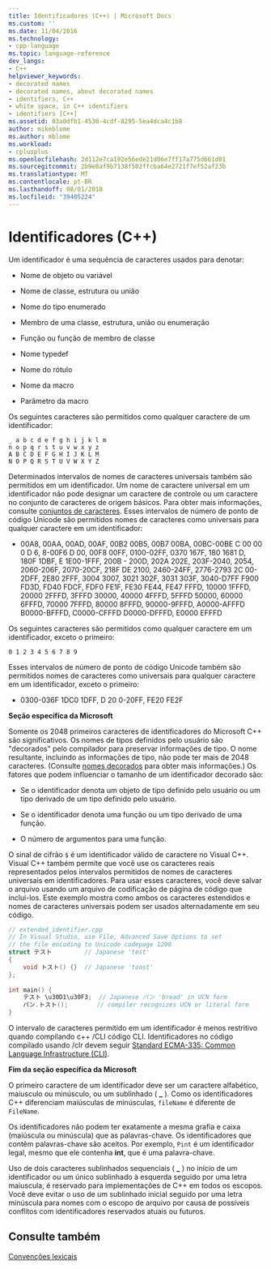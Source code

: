 ```yaml
---
title: Identificadores (C++) | Microsoft Docs
ms.custom: ''
ms.date: 11/04/2016
ms.technology:
- cpp-language
ms.topic: language-reference
dev_langs:
- C++
helpviewer_keywords:
- decorated names
- decorated names, about decorated names
- identifiers, C++
- white space, in C++ identifiers
- identifiers [C++]
ms.assetid: 03a0dfb1-4530-4cdf-8295-5ea4dca4c1b8
author: mikeblome
ms.author: mblome
ms.workload:
- cplusplus
ms.openlocfilehash: 2d112e7ca192e56ede21d06e7ff17a775d661d01
ms.sourcegitcommit: 2b9e8af9b7138f502ffcba64e2721f7ef52af23b
ms.translationtype: MT
ms.contentlocale: pt-BR
ms.lasthandoff: 08/01/2018
ms.locfileid: "39405224"
---
```

# <a name="identifiers-c"></a>Identificadores (C++)
Um identificador é uma sequência de caracteres usados para denotar:  
  
-   Nome de objeto ou variável  
  
-   Nome de classe, estrutura ou união  
  
-   Nome do tipo enumerado  
  
-   Membro de uma classe, estrutura, união ou enumeração  
  
-   Função ou função de membro de classe  
  
-   Nome typedef  
  
-   Nome do rótulo  
  
-   Nome da macro  
  
-   Parâmetro da macro  
  
 Os seguintes caracteres são permitidos como qualquer caractere de um identificador:  
  
```  
_ a b c d e f g h i j k l m  
n o p q r s t u v w x y z  
A B C D E F G H I J K L M  
N O P Q R S T U V W X Y Z  
```  
  
 Determinados intervalos de nomes de caracteres universais também são permitidos em um identificador.  Um nome de caractere universal em um identificador não pode designar um caractere de controle ou um caractere no conjunto de caracteres de origem básicos. Para obter mais informações, consulte [conjuntos de caracteres](../cpp/character-sets.md). Esses intervalos de número de ponto de código Unicode são permitidos nomes de caracteres como universais para qualquer caractere em um identificador:  
  
-   00A8, 00AA, 00AD, 00AF, 00B2 00B5, 00B7 00BA, 00BC-00BE C 00 00 0 D 6, 8-00F6 D 00, 00F8 00FF, 0100-02FF, 0370 167F, 180 1681 D, 180F 1DBF, E 1E00-1FFF, 200B - 200D, 202A 202E, 203F-2040, 2054, 2060-206F, 2070-20CF, 218F DE 2100, 2460-24FF, 2776-2793 2C 00-2DFF, 2E80 2FFF, 3004 3007, 3021 302F, 3031 303F, 3040-D7FF F900 FD3D, FD40 FDCF, FDF0 FE1F, FE30 FE44, FE47 FFFD, 10000 1FFFD, 20000 2FFFD, 3FFFD 30000, 40000 4FFFD, 5FFFD 50000, 60000 6FFFD, 70000 7FFFD, 80000 8FFFD, 90000-9FFFD, A0000-AFFFD B0000-BFFFD, C0000-CFFFD D0000-DFFFD, E0000 EFFFD  
  
 Os seguintes caracteres são permitidos como qualquer caractere em um identificador, exceto o primeiro:  
  
```  
0 1 2 3 4 5 6 7 8 9  
```  
  
 Esses intervalos de número de ponto de código Unicode também são permitidos nomes de caracteres como universais para qualquer caractere em um identificador, exceto o primeiro:  
  
-   0300-036F 1DC0 1DFF, D 20 0-20FF, FE20 FE2F  
  
 **Seção específica da Microsoft**  
  
 Somente os 2048 primeiros caracteres de identificadores do Microsoft C++ são significativos. Os nomes de tipos definidos pelo usuário são "decorados" pelo compilador para preservar informações de tipo. O nome resultante, incluindo as informações de tipo, não pode ter mais de 2048 caracteres. (Consulte [nomes decorados](../build/reference/decorated-names.md) para obter mais informações.) Os fatores que podem influenciar o tamanho de um identificador decorado são:  
  
-   Se o identificador denota um objeto de tipo definido pelo usuário ou um tipo derivado de um tipo definido pelo usuário.  
  
-   Se o identificador denota uma função ou um tipo derivado de uma função.  
  
-   O número de argumentos para uma função.  
  
 O sinal de cifrão `$` é um identificador válido de caractere no Visual C++. Visual C++ também permite que você use os caracteres reais representados pelos intervalos permitidos de nomes de caracteres universais em identificadores. Para usar esses caracteres, você deve salvar o arquivo usando um arquivo de codificação de página de código que inclui-los.  Este exemplo mostra como ambos os caracteres estendidos e nomes de caracteres universais podem ser usados alternadamente em seu código.  
  
```cpp  
// extended_identifier.cpp  
// In Visual Studio, use File, Advanced Save Options to set  
// the file encoding to Unicode codepage 1200  
struct テスト         // Japanese 'test'  
{  
    void トスト() {}  // Japanese 'toast'  
};  
  
int main() {  
    テスト \u30D1\u30F3;  // Japanese パン 'bread' in UCN form  
    パン.トスト();        // compiler recognizes UCN or literal form  
}  
```  
  
 O intervalo de caracteres permitido em um identificador é menos restritivo quando compilando c++ /CLI código CLI. Identificadores no código compilado usando /clr devem seguir [Standard ECMA-335: Common Language Infrastructure (CLI)](http://www.ecma-international.org/publications/standards/Ecma-335.htm).  
  
 **Fim da seção específica da Microsoft**  
  
 O primeiro caractere de um identificador deve ser um caractere alfabético, maiusculo ou minúsculo, ou um sublinhado ( **_** ). Como os identificadores C++ diferenciam maiúsculas de minúsculas, `fileName` é diferente de `FileName`.  
  
 Os identificadores não podem ter exatamente a mesma grafia e caixa (maiúscula ou minúscula) que as palavras-chave. Os identificadores que contêm palavras-chave são aceitos. Por exemplo, `Pint` é um identificador legal, mesmo que ele contenha **int**, que é uma palavra-chave.  
  
 Uso de dois caracteres sublinhados sequenciais ( **_** ) no início de um identificador ou um único sublinhado à esquerda seguido por uma letra maiuscula, é reservado para implementações de C++ em todos os escopos. Você deve evitar o uso de um sublinhado inicial seguido por uma letra minúscula para nomes com o escopo de arquivo por causa de possíveis conflitos com identificadores reservados atuais ou futuros.  
  
## <a name="see-also"></a>Consulte também  
 [Convenções lexicais](../cpp/lexical-conventions.md)